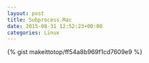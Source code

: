 ```yaml
---
layout: post                                                                                                              
title: Subprocess.Mac                                                                                                                       
date: 2015-08-31 12:52:23+00:00                                                                                                                        
categories: Linux                                                                                                                
---                                                                                                                              
```


{% gist makeittotop/ff54a8b969f1cd7609e9 %}                                                                                                           

